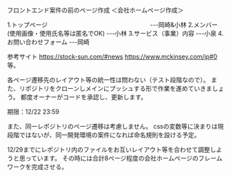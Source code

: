 フロントエンド案件の前のページ作成
＜会社ホームページ作成＞

1.トップページ　　　　　　　　　　　　　　　　　---岡崎&小林
2.メンバー(使用画像・使用氏名等は匿名でOK)     ---小林
3.サービス（事業）内容                        ---小泉
4.お問い合わせフォーム                        ---岡崎

参考サイト
https://stock-sun.com/#news
https://www.mckinsey.com/jp#0
等。

各ページ遷移先のレイアウト等の統一性は問わない（テスト段階なので）。
また、リポジトリをクローンしメインにプッシュする形で作業を進めていきましょう。
都度オーナーがコードを承認し、更新します。

期限：12/22 23:59

また、同一レポジトリのページ遷移は考慮しません。
cssの変数等に決まりは現段階ではないが、同一開発環境の案件になれば命名規則を設ける予定。

12/29までにレポジトリ内のファイルをお互いレイアウト等を合わせて調整しようと思っています。
その時には合計8ページ程度の会社ホームページのフレームワークを完成させる。
